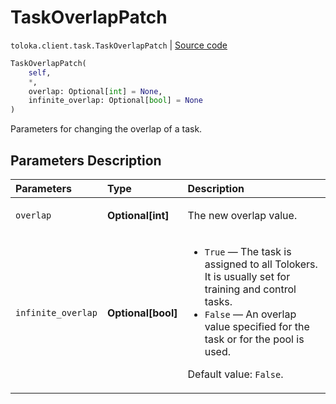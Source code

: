 # TaskOverlapPatch
`toloka.client.task.TaskOverlapPatch` | [Source code](https://github.com/Toloka/toloka-kit/blob/v1.2.1/src/client/task.py#L135)

```python
TaskOverlapPatch(
    self,
    *,
    overlap: Optional[int] = None,
    infinite_overlap: Optional[bool] = None
)
```

Parameters for changing the overlap of a task.

## Parameters Description

| Parameters | Type | Description |
| :----------| :----| :-----------|
`overlap`|**Optional\[int\]**|<p>The new overlap value.</p>
`infinite_overlap`|**Optional\[bool\]**|<ul> <li>`True` — The task is assigned to all Tolokers. It is usually set for training and control tasks.</li> <li>`False` — An overlap value specified for the task or for the pool is used.</li> </ul> <p></p><p>Default value: `False`.</p>
